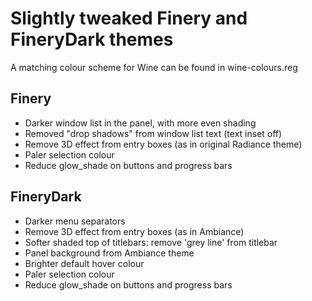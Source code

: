 Slightly tweaked Finery and FineryDark themes
=============================================

A matching colour scheme for Wine can be found in wine-colours.reg

Finery
------

* Darker window list in the panel, with more even shading
* Removed "drop shadows" from window list text (text inset off)
* Remove 3D effect from entry boxes (as in original Radiance theme)
* Paler selection colour
* Reduce glow_shade on buttons and progress bars


FineryDark
----------

* Darker menu separators
* Remove 3D effect from entry boxes (as in Ambiance)
* Softer shaded top of titlebars: remove 'grey line' from titlebar 
* Panel background from Ambiance theme
* Brighter default hover colour
* Paler selection colour
* Reduce glow_shade on buttons and progress bars
